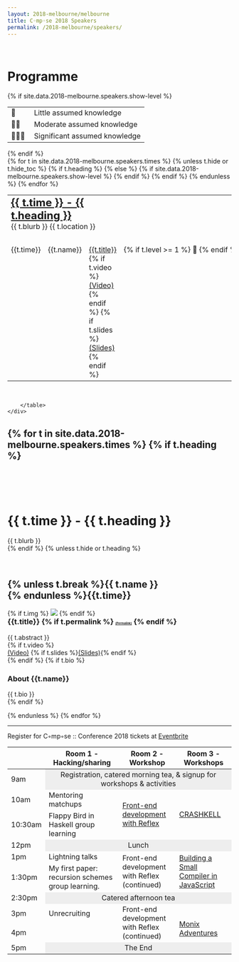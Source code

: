 ```yaml
---
layout: 2018-melbourne/melbourne
title: C◦mp◦se 2018 Speakers
permalink: /2018-melbourne/speakers/
---
```


<style type="text/css">
  .container img {
    max-height: 300px;
  }
  .no-top-space {
    margin-top: 0;
  }
  .agenda td {
    vertical-align: top;
  }
  .agenda td h2 {
    margin: 0 0;
  }
  .agenda .heading td {
    padding-bottom: 30px;
  }
  .key td {
    vertical-align: top;
    padding-width: 5px;
  }
  tr .break {
    background-color: #eee;
    text-align: center;
  }
</style>

<div class="sep talk melbourne" data-stellar-background-ratio="0.5" style="background-position: 50% -91.5px;"></div>

<br />

<div class="container">
  <div class="row">
    <div class="col-lg-10 col-lg-offset-1">
        <h1 class="text-center">Programme</h1>
        {% if site.data.2018-melbourne.speakers.show-level %}
        <div class="keybox">
          <table class="key agenda">
            <tr><td>&#x1f535;&nbsp;</td> <td>Little assumed knowledge </td></tr>
            <tr><td>&#x1f535;&#x1f535;&nbsp;</td> <td>Moderate assumed knowledge</td> </tr>
            <tr><td>&#x1f535;&#x1f535;&#x1f535;&nbsp;</td> <td>Significant assumed knowledge </td></tr>
          </table>
        </div>
        {% endif %}
        <br/>
        <table class="agenda">
          {% for t in site.data.2018-melbourne.speakers.times %}
            {% unless t.hide or t.hide_toc %}
            {% if t.heading %}
              <tr class="heading">
                <td colspan="3">
                  <h2><a href="#{{t.id}}">{{ t.time }} - {{ t.heading }}</a></h2>
                  {{ t.blurb }}
                  <i class="fa fa-map-marker fa fa-fw"></i>{{ t.location }}
                </td>
              </tr>
            {% else %}
              <tr class="time">
                <td>{{t.time}}</td>
                <td>{{t.name}}</td>
                <td>
                  <a href="#{{t.id}}">{{t.title}}</a>
                  {% if t.video %}<a href="{{ t.video }}">(Video)</a>{% endif %}
                  {% if t.slides %}<a href="{{ t.slides }}">(Slides)</a>{% endif %}
                </td>
                {% if site.data.2018-melbourne.speakers.show-level %}
                 <td>
                   <nobr>
                   {% if t.level >= 1 %} &#x1f535; {% endif %} 
                   {% if t.level >= 2 %} &#x1f535; {% endif %} 
                   {% if t.level >= 3 %} &#x1f535; {% endif %} 
                   </nobr>
                 </td>
                {% endif %}
              </tr>
            {% endif %}
            {% endunless %}
          {% endfor %}
        </table>
        <br />
      </div>
  </div>

  <div class="row">
    <div class="col-lg-10 col-lg-offset-1">
        <table class="table table-bordered">
         <thead>
          <tr>
           <th>&nbsp;</th>
           <th>Room 1 - Hacking/sharing</th>
           <th>Room 2 - Workshop</th>
           <th>Room 3 - Workshops</th>
          </tr>
         </thead>
         <tr>
           <td scope="row">9am</td>
           <td colspan="3" class="break">Registration, catered morning tea, & signup for workshops & activities</td>
         </tr>
         <tr>
          <td>10am</td>
          <td>Mentoring matchups</td>
          <td rowspan="2"><a href="#david_laing">Front-end development with Reflex</a></td>
          <td rowspan="2"><a href="#lyndon_maydwell">CRASHKELL</a></td>
         </tr>
         <tr>
          <td>10:30am</td>
          <td>Flappy Bird in Haskell group learning</td>
         </tr>
         <tr>
          <td>12pm</td>
          <td class="break" colspan="3">Lunch</td>
         </tr>
         <tr>
          <td>1pm</td>
          <td>Lightning talks</td>
          <td rowspan="2">Front-end development with Reflex<br/>(continued)</td>
          <td rowspan="2"><a href="#rob_howard">Building a Small Compiler in JavaScript</a></td>
         </tr>
         <tr>
          <td>1:30pm</td>
          <td>My first paper: recursion schemes group learning. </td>
         </tr>
         <tr>
          <td>2:30pm</td>
          <td colspan="3" class="break">Catered afternoon tea</td>
         </tr>
         <tr>
          <td>3pm</td>
          <td>Unrecruiting</td>
          <td rowspan="2">Front-end development with Reflex<br/>(continued)	</td>
          <td rowspan="3"><a href="#luke_stephenson">Monix Adventures</a></td>
         </tr>
         <tr>
          <td>4pm</td>
         </tr>
         <tr>
          <td>5pm</td>
          <td colspan="3" class="break">The End</td>
         </tr>

        </table>
    </div>
  </div>
</div>



{% for t in site.data.2018-melbourne.speakers.times %}
{% if t.heading %}
----
<div class="container cfpsection" id="{{t.id}}" class="no-top-heading" style="padding-top: 60px;">
  <div class="row">
    <div class="col-lg-10 col-lg-offset-1">
      <h1 class="text-center">{{ t.time }} - {{ t.heading }}</h1>
      <div class="text-center">{{ t.blurb }}</div>
    </div>
  </div>
</div>      
{% endif %}
{% unless t.hide or t.heading %}

  <div class="container cfpsection" id="{{t.id}}">
    <div class="row" style="margin-top: 60px;">
      <div class="col-lg-4 col-md-4 col-sm-4 name">
        <h2>{% unless t.break %}{{ t.name }}<br/>{% endunless %}{{t.time}}</h2>
        {% if t.img %} <img src="{{t.img}}" /> {% endif %}
      </div>
      <div class="col-lg-8 col-md-8 col-sm-8 name-desc">
        <div class="col-lg-10 col-md-10 col-sm-10">
          <h3 class="no-top-space">
            {{t.title}}
            {% if t.permalink %}
              <a style="font-size:40%;" href="{{t.permalink}}#h1">(Permalink)</a>
            {% endif %}
          </h3>
          <div class="abstract">
            {{ t.abstract }}
          </div>
          {% if t.video %}
            <div class="links">
              <a href="{{ t.video }}">(Video)</a>
              {% if t.slides %}<a href="{{ t.slides }}">(Slides)</a>{% endif %}
            </div>
          {% endif %}
          {% if t.bio %}
            <div class="bio">
              <h3> About {{t.name}} </h3>
              {{ t.bio }}
            </div>
          {% endif %}
        </div>
      </div>
    </div>
  </div>

{% endunless %}
{% endfor %}

---

<div class="container">
Register for C◦mp◦se :: Conference 2018 tickets at <a href="https://www.eventbrite.com.au/e/compose-melbourne-2018-tickets-46002911948">Eventbrite</a>
</div>
